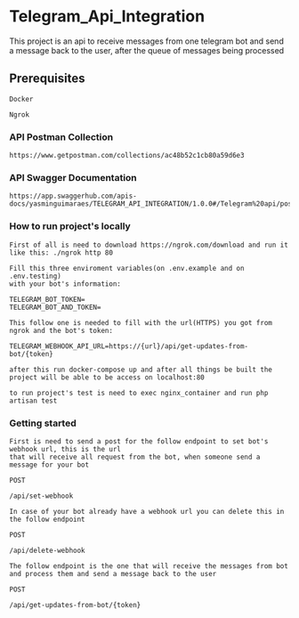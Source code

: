 # Telegram_Api_Integration

This project is an api to receive messages from one telegram bot and send a message back to the user, after the queue of messages being processed

## Prerequisites

```
Docker
```

```
Ngrok
```

### API Postman Collection

```
https://www.getpostman.com/collections/ac48b52c1cb80a59d6e3
```

### API Swagger Documentation

```
https://app.swaggerhub.com/apis-docs/yasminguimaraes/TELEGRAM_API_INTEGRATION/1.0.0#/Telegram%20api/post_api_delete_webhook
```

### How to run project's locally

```
First of all is need to download https://ngrok.com/download and run it like this: ./ngrok http 80
```

```
Fill this three enviroment variables(on .env.example and on .env.testing) 
with your bot's information:

TELEGRAM_BOT_TOKEN=
TELEGRAM_BOT_AND_TOKEN=

This follow one is needed to fill with the url(HTTPS) you got from ngrok and the bot's token:

TELEGRAM_WEBHOOK_API_URL=https://{url}/api/get-updates-from-bot/{token}
```

```
after this run docker-compose up and after all things be built the project will be able to be access on localhost:80
```

```
to run project's test is need to exec nginx_container and run php artisan test
```

### Getting started

```
First is need to send a post for the follow endpoint to set bot's webhook url, this is the url
that will receive all request from the bot, when someone send a message for your bot
```

```
POST
```

```
/api/set-webhook
```

```
In case of your bot already have a webhook url you can delete this in the follow endpoint
```

```
POST
```

```
/api/delete-webhook
```

```
The follow endpoint is the one that will receive the messages from bot and process them and send a message back to the user
```

```
POST
```

```
/api/get-updates-from-bot/{token}
```
